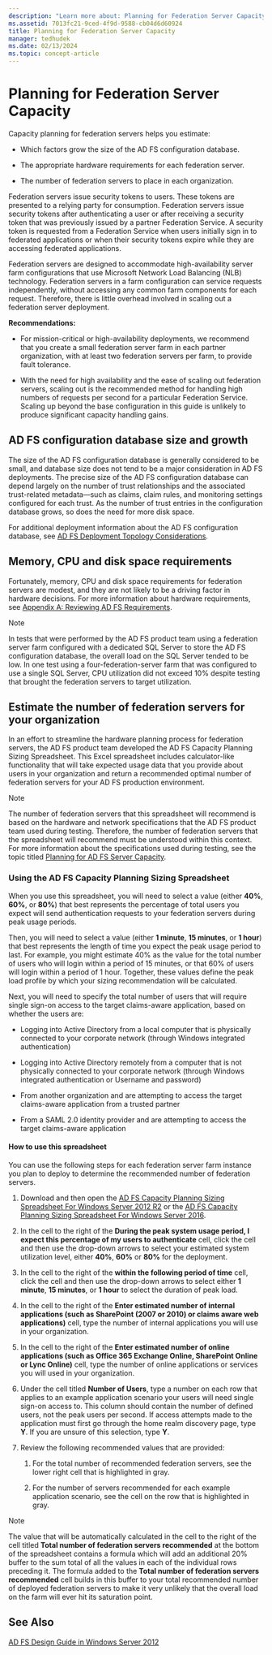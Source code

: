 ```yaml
---
description: "Learn more about: Planning for Federation Server Capacity"
ms.assetid: 7013fc21-9ced-4f9d-9588-cb04d6d60924
title: Planning for Federation Server Capacity
manager: tedhudek
ms.date: 02/13/2024
ms.topic: concept-article
---
```


# Planning for Federation Server Capacity

Capacity planning for federation servers helps you estimate:

-   Which factors grow the size of the AD FS configuration database.

-   The appropriate hardware requirements for each federation server.

-   The number of federation servers to place in each organization.

Federation servers issue security tokens to users. These tokens are presented to a relying party for consumption. Federation servers issue security tokens after authenticating a user or after receiving a security token that was previously issued by a partner Federation Service. A security token is requested from a Federation Service when users initially sign in to federated applications or when their security tokens expire while they are accessing federated applications.

Federation servers are designed to accommodate high\-availability server farm configurations that use Microsoft Network Load Balancing \(NLB\) technology. Federation servers in a farm configuration can service requests independently, without accessing any common farm components for each request. Therefore, there is little overhead involved in scaling out a federation server deployment.

**Recommendations:**

-   For mission\-critical or high\-availability deployments, we recommend that you create a small federation server farm in each partner organization, with at least two federation servers per farm, to provide fault tolerance.

-   With the need for high availability and the ease of scaling out federation servers, scaling out is the recommended method for handling high numbers of requests per second for a particular Federation Service. Scaling up beyond the base configuration in this guide is unlikely to produce significant capacity handling gains.

## AD FS configuration database size and growth
The size of the AD FS configuration database is generally considered to be small, and database size does not tend to be a major consideration in AD FS deployments.  The precise size of the AD FS configuration database can depend largely on the number of trust relationships and the associated trust\-related metadata—such as claims, claim rules, and monitoring settings configured for each trust. As the number of trust entries in the configuration database grows, so does the need for more disk space.

For additional deployment information about the AD FS configuration database, see [AD FS Deployment Topology Considerations](AD-FS-Deployment-Topology-Considerations.md).

## Memory, CPU and disk space requirements
Fortunately, memory, CPU and disk space requirements for federation servers are modest, and they are not likely to be a driving factor in hardware decisions. For more information about hardware requirements, see [Appendix A: Reviewing AD FS Requirements](Appendix-A--Reviewing-AD-FS-Requirements.md).

> [!NOTE]
> In tests that were performed by the AD FS product team using a federation server farm configured with a dedicated SQL Server to store the AD FS configuration database, the overall load on the SQL Server tended to be low. In one test using a four\-federation\-server farm that was configured to use a single SQL Server, CPU utilization did not exceed 10% despite testing that brought the federation servers to target utilization.

## <a name="bk_estimatefs"></a>Estimate the number of federation servers for your organization
In an effort to streamline the hardware planning process for federation servers, the AD FS product team developed the AD FS Capacity Planning Sizing Spreadsheet. This Excel spreadsheet includes calculator\-like functionality that will take expected usage data that you provide about users in your organization and return a recommended optimal number of federation servers for your AD FS production environment.

> [!NOTE]
> The number of federation servers that this spreadsheet will recommend is based on the hardware and network specifications that the AD FS product team used during testing. Therefore, the number of federation servers that the spreadsheet will recommend must be understood within this context.  For more information about the specifications used during testing, see the topic titled [Planning for AD FS Server Capacity](Planning-for-AD-FS-Server-Capacity.md).

### Using the AD FS Capacity Planning Sizing Spreadsheet
When you use this spreadsheet, you will need to select a value \(either **40%**, **60%**, or **80%**\) that best represents the percentage of total users you expect will send authentication requests to your federation servers during peak usage periods.

Then, you will need to select a value \(either **1 minute**, **15 minutes**, or **1 hour**\) that best represents the length of time you expect the peak usage period to last. For example, you might estimate 40% as the value for the total number of users who will login within a period of 15 minutes, or that 60% of users will login within a period of 1 hour. Together, these values define the peak load profile by which your sizing recommendation will be calculated.

Next, you will need to specify the total number of users that will require single sign\-on access to the target claims\-aware application, based on whether the users are:

-   Logging into Active Directory from a local computer that is physically connected to your corporate network \(through Windows integrated authentication\)

-   Logging into Active Directory remotely from a computer that is not physically connected to your corporate network \(through Windows integrated authentication or Username and password\)

-   From another organization and are attempting to access the target claims\-aware application from a trusted partner

-   From a SAML 2.0 identity provider and are attempting to access the target claims\-aware application

#### How to use this spreadsheet
You can use the following steps for each federation server farm instance you plan to deploy to determine the recommended number of federation servers.

1.  Download and then open the [AD FS Capacity Planning Sizing Spreadsheet For Windows Server 2012 R2](https://adfsdocs.blob.core.windows.net/adfs/ADFSCapacityPlanning.xlsx) or the [AD FS Capacity Planning Sizing Spreadsheet For Windows Server 2016](https://adfsdocs.blob.core.windows.net/adfs/ADFSCapacity2016.xlsx).

2.  In the cell to the right of the **During the peak system usage period, I expect this percentage of my users to authenticate** cell, click the cell and then use the drop\-down arrows to select your estimated system utilization level, either **40%**, **60%** or **80%** for the deployment.

3.  In the cell to the right of the **within the following period of time** cell, click the cell and then use the drop\-down arrows to select either **1 minute**, **15 minutes**, or **1 hour** to select the duration of peak load.

4.  In the cell to the right of the **Enter estimated number of internal applications \(such as SharePoint \(2007 or 2010\) or claims aware web applications\)** cell, type the number of internal applications you will use in your organization.

5.  In the cell to the right of the **Enter estimated number of online applications \(such as Office 365 Exchange Online, SharePoint Online or Lync Online\)** cell, type the number of online applications or services you will used in your organization.

6.  Under the cell titled **Number of Users**, type a number on each row that applies to an example application scenario your users will need single sign\-on access to. This column should contain the number of defined users, not the peak users per second. If access attempts made to the application must first go through the home realm discovery page, type **Y**. If you are unsure of this selection, type **Y**.

7.  Review the following recommended values that are provided:

    1.  For the total number of recommended federation servers, see the lower right cell that is highlighted in gray.

    2.  For the number of servers recommended for each example application scenario, see the cell on the row that is highlighted in gray.

> [!NOTE]
> The value that will be automatically calculated in the cell to the right of the cell titled **Total number of federation servers recommended** at the bottom of the spreadsheet contains a formula which will add an additional 20% buffer to the sum total of all the values in each of the individual rows preceding it. The formula added to the **Total number of federation servers recommended** cell builds in this buffer to your total recommended number of deployed federation servers to make it very unlikely that the overall load on the farm will ever hit its saturation point.

## See Also
[AD FS Design Guide in Windows Server 2012](AD-FS-Design-Guide-in-Windows-Server-2012.md)
